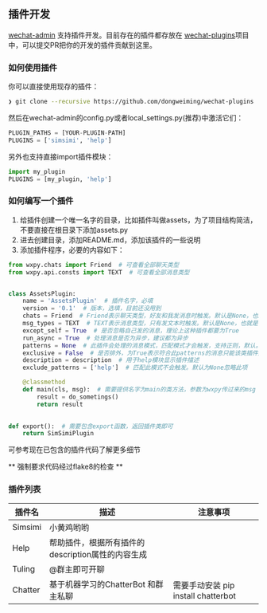 ## 插件开发

[wechat-admin](https://dongweiming.github.io/wechat-admin/) 支持插件开发。目前存在的插件都存放在 [wechat-plugins](https://github.com/dongweiming/wechat-plugins)项目中，可以提交PR把你的开发的插件贡献到这里。

### 如何使用插件

你可以直接使用现存的插件：

```bash
❯ git clone --recursive https://github.com/dongweiming/wechat-plugins
```

然后在wechat-admin的config.py或者local\_settings.py(推荐)中激活它们：

```python
PLUGIN_PATHS = [YOUR-PLUGIN-PATH]
PLUGINS = ['simsimi', 'help']
```

另外也支持直接import插件模块：

```python
import my_plugin
PLUGINS = [my_plugin, 'help']
```

### 如何编写一个插件

1. 给插件创建一个唯一名字的目录，比如插件叫做assets，为了项目结构简洁，不要直接在根目录下添加assets.py
2. 进去创建目录，添加README.md，添加该插件的一些说明
3. 添加插件程序，必要的内容如下：

```python
from wxpy.chats import Friend  # 可查看全部聊天类型
from wxpy.api.consts import TEXT  # 可查看全部消息类型


class AssetsPlugin:
    name = 'AssetsPlugin'  # 插件名字，必填
    version = '0.1'  # 版本，选填，目前还没用到
    chats = Friend  # Friend表示聊天类型，好友和我发消息时触发。默认是None，也就是会在任何类型触发
    msg_types = TEXT  # TEXT表示消息类型，只有发文本时触发。默认是None，也就是任何类型下都会触发
    except_self = True  # 是否忽略自己发的消息，理论上这种插件都要为True
    run_async = True  # 处理消息是否为异步，建议都为异步
    patterns = None  # 此插件会处理的消息模式，匹配模式才会触发，支持正则，默认。None，表示全部匹配
    exclusive = False  # 是否排外，为True表示符合此patterns的消息只能该类插件触发
    description = description  # 用于help模块显示插件描述
    exclude_patterns = ['help']  # 匹配此模式不会触发。默认为None忽略此项

    @classmethod
    def main(cls, msg):  # 需要提供名字为main的类方法，参数为wxpy传过来的msg
        result = do_sometings()
        return result
        

def export():  # 需要包含export函数，返回插件类即可
    return SimSimiPlugin 
```

可参考现在已包含的插件代码了解更多细节

** 强制要求代码经过flake8的检查 **

### 插件列表

| 插件名 | 描述 | 注意事项 |
| ------| ------ | ---- |
| Simsimi | 小黄鸡哟哟 ||
| Help | 帮助插件，根据所有插件的description属性的内容生成 ||
| Tuling | @群主即可开聊 ||
| Chatter | 基于机器学习的ChatterBot 和群主私聊 |需要手动安装 pip install chatterbot |

